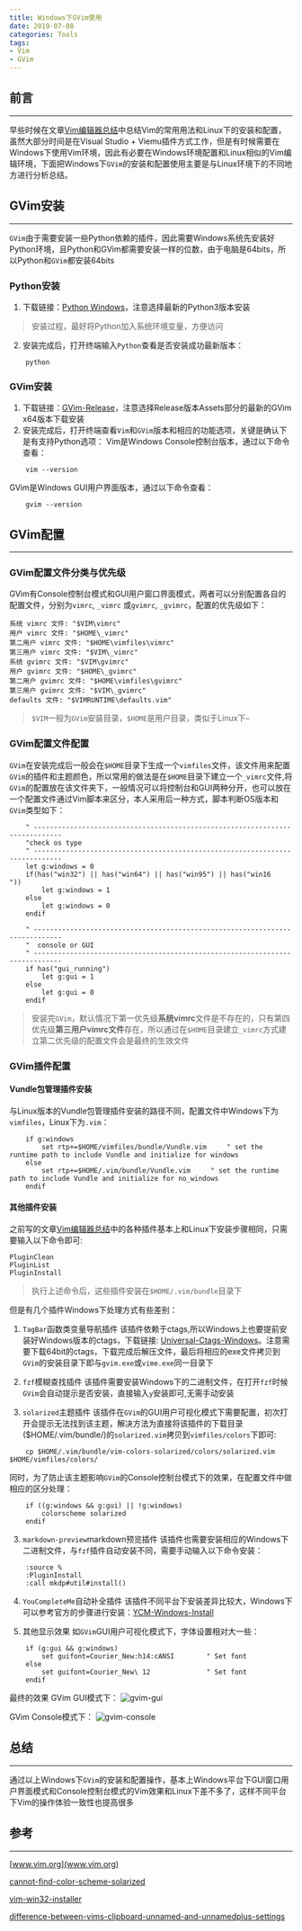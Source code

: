```yaml
---
title: Windows下GVim使用
date: 2019-07-08 
categories: Tools
tags:
- Vim
- GVim
---
```


## 前言
***
早些时候在文章[Vim编辑器总结](/2017/07/08/Vim编辑器总结/index.html)中总结Vim的常用用法和Linux下的安装和配置，虽然大部分时间是在Visual Studio + Viemu插件方式工作，但是有时候需要在Windows下使用Vim环境，因此有必要在Windows环境配置和Linux相似的Vim编辑环境，下面把Windows下`GVim`的安装和配置使用主要是与Linux环境下的不同地方进行分析总结。

<!--more-->

## GVim安装
***
`GVim`由于需要安装一些Python依赖的插件，因此需要Windows系统先安装好Python环境，且Python和GVim都需要安装一样的位数，由于电脑是64bits，所以Python和`GVim`都安装64bits
### Python安装
1. 下载链接：[Python Windows](https://www.python.org/downloads/windows/)，注意选择最新的Python3版本安装
> 安装过程，最好将Python加入系统环境变量，方便访问

2. 安装完成后，打开终端输入`Python`查看是否安装成功最新版本：
```
    python
```

### GVim安装
1. 下载链接：[GVim-Release](https://github.com/vim/vim-win32-installer/releases)，注意选择Release版本Assets部分的最新的GVim x64版本下载安装
2. 安装完成后，打开终端查看`Vim`和`GVim`版本和相应的功能选项，关键是确认下是有支持Python选项：
Vim是Windows Console控制台版本，通过以下命令查看：
```
    vim --version
```
GVim是Windows GUI用户界面版本，通过以下命令查看：
```
    gvim --version
```

## GVim配置
***
### GVim配置文件分类与优先级
GVim有Console控制台模式和GUI用户窗口界面模式，两者可以分别配置各自的配置文件，分别为`vimrc`, `_vimrc` 或`gvimrc`, `_gvimrc`，配置的优先级如下：

    系统 vimrc 文件: "$VIM\vimrc"
    用户 vimrc 文件: "$HOME\_vimrc"
    第二用户 vimrc 文件: "$HOME\vimfiles\vimrc"
    第三用户 vimrc 文件: "$VIM\_vimrc"
    系统 gvimrc 文件: "$VIM\gvimrc"
    用户 gvimrc 文件: "$HOME\_gvimrc"
    第二用户 gvimrc 文件: "$HOME\vimfiles\gvimrc"
    第三用户 gvimrc 文件: "$VIM\_gvimrc"
    defaults 文件: "$VIMRUNTIME\defaults.vim"

> `$VIM`一般为`GVim`安装目录，`$HOME`是用户目录，类似于Linux下`~`

### GVim配置文件配置
`GVim`在安装完成后一般会在`$HOME`目录下生成一个`vimfiles`文件，该文件用来配置`GVim`的插件和主题颜色，所以常用的做法是在`$HOME`目录下建立一个`_vimrc`文件,将`GVim`的配置放在该文件夹下，一般情况可以将控制台和GUI两种分开，也可以放在一个配置文件通过Vim脚本来区分，本人采用后一种方式，脚本判断OS版本和`GVim`类型如下：
```
    " -----------------------------------------------------------------------------
    "check os type 
    " -----------------------------------------------------------------------------
    let g:windows = 0
    if(has("win32") || has("win64") || has("win95") || has("win16   "))
        let g:windows = 1
    else
        let g:windows = 0
    endif

    " -----------------------------------------------------------------------------
    "  console or GUI
    " -----------------------------------------------------------------------------
    if has("gui_running")
        let g:gui = 1
    else
        let g:gui = 0
    endif
```

>安装完`GVim`，默认情况下第一优先级**系统vimrc**文件是不存在的，只有第四优先级**第三用户vimrc文件**存在，所以通过在`$HOME`目录建立`_vimrc`方式建立第二优先级的配置文件会是最终的生效文件


### GVim插件配置

#### Vundle包管理插件安装
与Linux版本的Vundle包管理插件安装的路径不同，配置文件中Windows下为`vimfiles`，Linux下为`.vim`：
```
    if g:windows
        set rtp+=$HOME/vimfiles/bundle/Vundle.vim     " set the runtime path to include Vundle and initialize for windows
    else
        set rtp+=$HOME/.vim/bundle/Vundle.vim     " set the runtime path to include Vundle and initialize for no_windows
    endif
```

#### 其他插件安装
之前写的文章[Vim编辑器总结](/2017/07/08/Vim编辑器总结/index.html)中的各种插件基本上和Linux下安装步骤相同，只需要输入以下命令即可:

    PluginClean
    PluginList
    PluginInstall
>执行上述命令后，这些插件安装在`$HOME/.vim/bundle`目录下

但是有几个插件Windows下处理方式有些差别：
1. `TagBar`函数类变量导航插件
该插件依赖于ctags,所以Windows上也要提前安装好Windows版本的ctags，下载链接: [Universal-Ctags-Windows](https://github.com/universal-ctags/ctags-win32/releases)。注意需要下载64bit的ctags，下载完成后解压文件，最后将相应的exe文件拷贝到`GVim`的安装目录下即与`gvim.exe`或`vime.exe`同一目录下

2. `fzf`模糊查找插件
该插件需要安装Windows下的二进制文件，在打开`fzf`时候`GVim`会自动提示是否安装，直接输入`y`安装即可,无需手动安装

3. `solarized`主题插件
该插件在`GVim`的GUI用户可视化模式下需要配置，初次打开会提示无法找到该主题，解决方法为直接将该插件的下载目录($HOME/.vim/bundle/)的`solarized.vim`拷贝到`vimfiles/colors`下即可:
```
    cp $HOME/.vim/bundle/vim-colors-solarized/colors/solarized.vim  $HOME/vimfiles/colors/
```
同时，为了防止该主题影响`GVim`的Console控制台模式下的效果，在配置文件中做相应的区分处理：
```
    if ((g:windows && g:gui) || !g:windows)
        colorscheme solarized 
    endif
```

3. `markdown-preview`markdown预览插件
该插件也需要安装相应的Windows下二进制文件，与`fzf`插件自动安装不同，需要手动输入以下命令安装：
```
    :source %
    :PluginInstall
    :call mkdp#util#install()
```
4. `YouCompleteMe`自动补全插件
该插件不同平台下安装差异比较大，Windows下可以参考官方的步骤进行安装：[YCM-Windows-Install](https://github.com/ycm-core/YouCompleteMe#windows)

5. 其他显示效果
如`GVim`GUI用户可视化模式下，字体设置相对大一些：
```
    if (g:gui && g:windows)
        set guifont=Courier_New:h14:cANSI        " Set font 
    else
        set guifont=Courier_New\ 12              " Set font 
    endif
```

最终的效果
GVim GUI模式下：
![gvim-gui](gvim-gui.png)

GVim Console模式下：
![gvim-console](gvim-console.png)

## 总结
***
通过以上Windows下`GVim`的安装和配置操作，基本上Windows平台下GUI窗口用户界面模式和Console控制台模式的Vim效果和Linux下差不多了，这样不同平台下Vim的操作体验一致性也提高很多

## 参考
---

[www.vim.org](www.vim.org)

[cannot-find-color-scheme-solarized](https://stackoverflow.com/questions/8804767/e185-cannot-find-color-scheme-solarized)

[vim-win32-installer](https://github.com/vim/vim-win32-installer)

[difference-between-vims-clipboard-unnamed-and-unnamedplus-settings](https://stackoverflow.com/questions/30691466/what-is-difference-between-vims-clipboard-unnamed-and-unnamedplus-settings)
